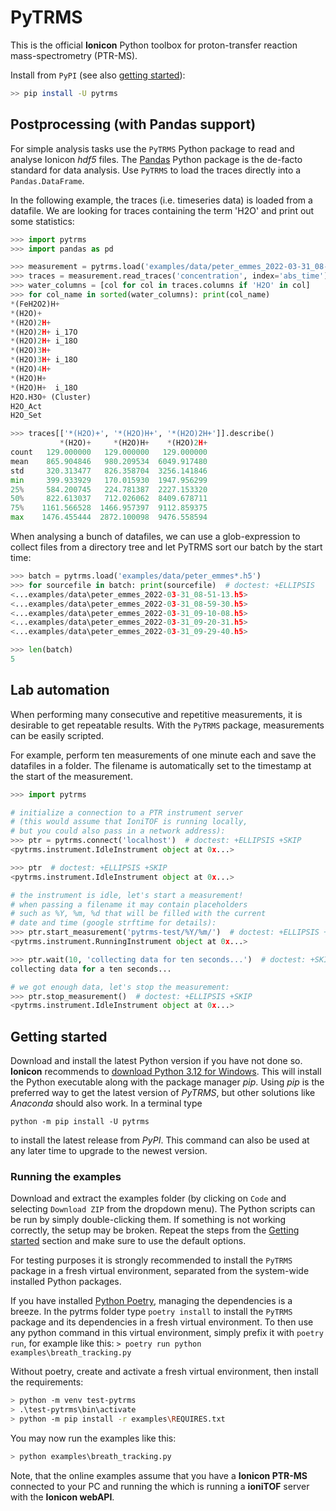 # PyTRMS

This is the official **Ionicon** Python toolbox for proton-transfer reaction mass-spectrometry (PTR-MS). 
 
Install from `PyPI` (see also [getting started](https://github.com/ionicon-analytik/PyTRMS#getting-started)):
```bash
>> pip install -U pytrms
```
 

## Postprocessing (with Pandas support)

For simple analysis tasks use the `PyTRMS` Python package to read and analyse Ionicon
*hdf5* files. The [Pandas](https://pandas.pydata.org/pandas-docs/stable/index.html)
Python package is the de-facto standard for data analysis. Use `PyTRMS` to load the
traces directly into a `Pandas.DataFrame`.

In the following example, the traces (i.e. timeseries data) is loaded from a datafile. We are looking for traces containing the term 'H2O' and print out some statistics:

```python
>>> import pytrms
>>> import pandas as pd

>>> measurement = pytrms.load('examples/data/peter_emmes_2022-03-31_08-51-13.h5')
>>> traces = measurement.read_traces('concentration', index='abs_time')
>>> water_columns = [col for col in traces.columns if 'H2O' in col]
>>> for col_name in sorted(water_columns): print(col_name)
*(FeH2O2)H+
*(H2O)+
*(H2O)2H+
*(H2O)2H+ i_17O
*(H2O)2H+ i_18O
*(H2O)3H+
*(H2O)3H+ i_18O
*(H2O)4H+
*(H2O)H+
*(H2O)H+  i_18O
H2O.H3O+ (Cluster)
H2O_Act
H2O_Set

>>> traces[['*(H2O)+', '*(H2O)H+', '*(H2O)2H+']].describe()
           *(H2O)+     *(H2O)H+    *(H2O)2H+
count   129.000000   129.000000   129.000000
mean    865.904846   980.209534  6049.917480
std     320.313477   826.358704  3256.141846
min     399.933929   170.015930  1947.956299
25%     584.200745   224.781387  2227.153320
50%     822.613037   712.026062  8409.678711
75%    1161.566528  1466.957397  9112.859375
max    1476.455444  2872.100098  9476.558594

```

When analysing a bunch of datafiles, we can use a glob-expression to collect files
from a directory tree and let PyTRMS sort our batch by the start time:

```python
>>> batch = pytrms.load('examples/data/peter_emmes*.h5')
>>> for sourcefile in batch: print(sourcefile)  # doctest: +ELLIPSIS
<...examples/data\peter_emmes_2022-03-31_08-51-13.h5>
<...examples/data\peter_emmes_2022-03-31_08-59-30.h5>
<...examples/data\peter_emmes_2022-03-31_09-10-08.h5>
<...examples/data\peter_emmes_2022-03-31_09-20-31.h5>
<...examples/data\peter_emmes_2022-03-31_09-29-40.h5>

>>> len(batch)
5

```

## Lab automation

When performing many consecutive and repetitive measurements, it is desirable to get
repeatable results. With the `PyTRMS` package, measurements can be easily scripted.

For example, perform ten measurements of one minute each and save the datafiles in a
folder. The filename is automatically set to the timestamp at the start of the
measurement.

```python
>>> import pytrms

# initialize a connection to a PTR instrument server
# (this would assume that IoniTOF is running locally,
# but you could also pass in a network address):
>>> ptr = pytrms.connect('localhost')  # doctest: +ELLIPSIS +SKIP
<pytrms.instrument.IdleInstrument object at 0x...>

>>> ptr  # doctest: +ELLIPSIS +SKIP
<pytrms.instrument.IdleInstrument object at 0x...>

# the instrument is idle, let's start a measurement!
# when passing a filename it may contain placeholders
# such as %Y, %m, %d that will be filled with the current
# date and time (google strftime for details):
>>> ptr.start_measurement('pytrms-test/%Y/%m/')  # doctest: +ELLIPSIS +SKIP
<pytrms.instrument.RunningInstrument object at 0x...>

>>> ptr.wait(10, 'collecting data for ten seconds...')  # doctest: +SKIP
collecting data for a ten seconds...

# we got enough data, let's stop the measurement:
>>> ptr.stop_measurement()  # doctest: +ELLIPSIS +SKIP
<pytrms.instrument.IdleInstrument object at 0x...>

```


## Getting started

Download and install the latest Python version if you have not done so. **Ionicon**
recommends to [download Python 3.12 for Windows](https://www.python.org/ftp/python/3.12.6/python-3.12.6-amd64.exe).
This will install the Python executable along with the package manager *pip*. 
Using *pip* is the preferred way to get the latest version of *PyTRMS*, but other
solutions like *Anaconda* should also work. In a terminal type

```
python -m pip install -U pytrms
```

to install the latest release from *PyPI*. This command can also be used at any later
time to upgrade to the newest version.


### Running the examples

Download and extract the examples folder (by clicking on `Code` and selecting
`Download ZIP` from the dropdown menu).
The Python scripts can be run by simply double-clicking them.
If something is not working correctly, the setup may be broken. 
Repeat the steps from the [Getting started](https://github.com/ionicon-analytik/PyTRMS#getting-started)
section and make sure to use the default options.

For testing purposes it is strongly recommended to install the `PyTRMS` package in a fresh
virtual environment, separated from the system-wide installed Python packages.

If you have installed [Python Poetry](https://python-poetry.org/docs/#osx--linux--bashonwindows-install-instructions), 
managing the dependencies is a breeze. In the pytrms folder type `poetry install` to
install the `PyTRMS` package and its dependencies in a fresh virtual environment. To then
use any python command in this virtual environment, simply prefix it with `poetry run`,
for example like this:
`> poetry run python examples\breath_tracking.py`

Without poetry, create and activate a fresh virtual environment, then install the
requirements:
```bash
> python -m venv test-pytrms
> .\test-pytrms\bin\activate
> python -m pip install -r examples\REQUIRES.txt
```

You may now run the examples like this:
```bash
> python examples\breath_tracking.py
```

Note, that the online examples assume that you have a **Ionicon PTR-MS** connected to
your PC and running the which is running a **ioniTOF** server with the **Ionicon webAPI**. 

